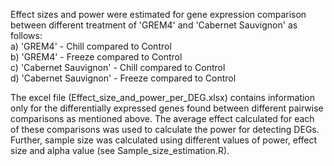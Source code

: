 Effect sizes and power were estimated for gene expression comparison between different treatment of 'GREM4' and 'Cabernet Sauvignon' as follows:  
  a) 'GREM4' - Chill compared to Control  
  b) 'GREM4' - Freeze compared to Control  
  c) 'Cabernet Sauvignon' - Chill compared to Control  
  d) 'Cabernet Sauvignon' - Freeze compared to Control

The excel file (Effect_size_and_power_per_DEG.xlsx) contains information only for the differentially expressed genes found between different pairwise comparisons as mentioned above. The average effect calculated for each of these comparisons was used to calculate the power for detecting DEGs. Further, sample size was calculated using different values of power, effect size and alpha value (see Sample_size_estimation.R). 
